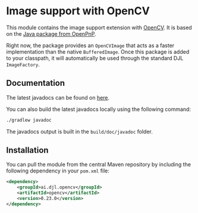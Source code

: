 # Image support with OpenCV

This module contains the image support extension with [OpenCV](https://opencv.org/). It is based on the [Java package from OpenPnP](https://github.com/openpnp/opencv).

Right now, the package provides an `OpenCVImage` that acts as a faster implementation than the native `BufferedImage`. Once this package is added to your classpath, it will automatically be used through the standard DJL `ImageFactory`.

## Documentation

The latest javadocs can be found on [here](https://javadoc.io/doc/ai.djl.opencv/opencv/latest/index.html).

You can also build the latest javadocs locally using the following command:

```sh
./gradlew javadoc
```
The javadocs output is built in the `build/doc/javadoc` folder.

## Installation

You can pull the module from the central Maven repository by including the following dependency in your `pom.xml` file:

```xml
<dependency>
    <groupId>ai.djl.opencv</groupId>
    <artifactId>opencv</artifactId>
    <version>0.23.0</version>
</dependency>
```
